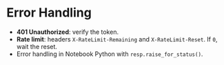 # Error Handling

- **401 Unauthorized**: verify the token.
- **Rate limit**: headers `X-RateLimit-Remaining` and `X-RateLimit-Reset`. If `0`, wait the reset.
- Error handling in Notebook Python with `resp.raise_for_status()`.
